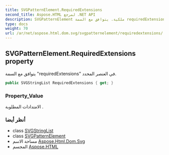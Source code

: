```yaml
---
title: SVGPatternElement.RequiredExtensions
second_title: Aspose.HTML لمرجع .NET API
description: SVGPatternElement ملكية. يتوافق مع السمة requiredExtensions في العنصر المحدد.
type: docs
weight: 70
url: /ar/net/aspose.html.dom.svg/svgpatternelement/requiredextensions/
---
```

## SVGPatternElement.RequiredExtensions property

يتوافق مع السمة "requiredExtensions" في العنصر المحدد.

```csharp
public SVGStringList RequiredExtensions { get; }
```

### Property_Value

الامتدادات المطلوبة .

### أنظر أيضا

* class [SVGStringList](../../../aspose.html.dom.svg.datatypes/svgstringlist/)
* class [SVGPatternElement](../)
* مساحة الاسم [Aspose.Html.Dom.Svg](../../svgpatternelement/)
* المجسم [Aspose.HTML](../../../)


